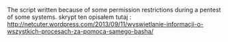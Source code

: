 The script written because of some permission restrictions during a pentest of some systems.
skrypt ten opisałem tutaj :
http://netcuter.wordpress.com/2013/09/11/wyswietlanie-informacji-o-wszystkich-procesach-za-pomoca-samego-basha/
